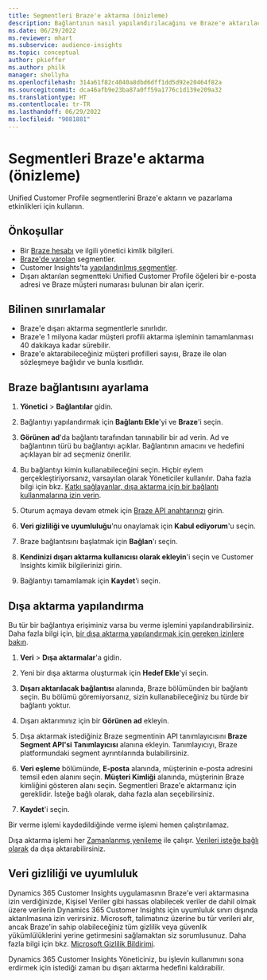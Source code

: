 ```yaml
---
title: Segmentleri Braze'e aktarma (önizleme)
description: Bağlantının nasıl yapılandırılacağını ve Braze'e aktarılacağını öğrenin.
ms.date: 06/29/2022
ms.reviewer: mhart
ms.subservice: audience-insights
ms.topic: conceptual
author: pkieffer
ms.author: philk
manager: shellyha
ms.openlocfilehash: 314a61f82c4040a8dbd6dff1dd5d92e20464f82a
ms.sourcegitcommit: dca46afb9e23ba87a0ff59a1776c1d139e209a32
ms.translationtype: HT
ms.contentlocale: tr-TR
ms.lasthandoff: 06/29/2022
ms.locfileid: "9081881"
---
```

# <a name="export-segments-to-braze-preview"></a>Segmentleri Braze'e aktarma (önizleme)

Unified Customer Profile segmentlerini Braze'e aktarın ve pazarlama etkinlikleri için kullanın.

## <a name="prerequisites"></a>Önkoşullar

- Bir [Braze hesabı](https://www.braze.com/) ve ilgili yönetici kimlik bilgileri.
- [Braze'de varolan](https://www.braze.com/docs/user_guide/engagement_tools/segments/creating_a_segment/) segmentler.
- Customer Insights'ta [yapılandırılmış segmentler](segments.md).
- Dışarı aktarılan segmentteki Unified Customer Profile öğeleri bir e-posta adresi ve Braze müşteri numarası bulunan bir alan içerir.

## <a name="known-limitations"></a>Bilinen sınırlamalar

- Braze'e dışarı aktarma segmentlerle sınırlıdır.
- Braze'e 1 milyona kadar müşteri profili aktarma işleminin tamamlanması 40 dakikaya kadar sürebilir.
- Braze'e aktarabileceğiniz müşteri profilleri sayısı, Braze ile olan sözleşmeye bağlıdır ve bunla kısıtlıdır.

## <a name="set-up-connection-to-braze"></a>Braze bağlantısını ayarlama

1. **Yönetici** > **Bağlantılar** gidin.

1. Bağlantıyı yapılandırmak için **Bağlantı Ekle**'yi ve **Braze**'i seçin.

1. **Görünen ad**'da bağlantı tarafından tanınabilir bir ad verin. Ad ve bağlantının türü bu bağlantıyı açıklar. Bağlantının amacını ve hedefini açıklayan bir ad seçmeniz önerilir.

1. Bu bağlantıyı kimin kullanabileceğini seçin. Hiçbir eylem gerçekleştiriyorsanız, varsayılan olarak Yöneticiler kullanılır. Daha fazla bilgi için bkz. [Katkı sağlayanlar, dışa aktarma için bir bağlantı kullanmalarına izin verin](connections.md#allow-contributors-to-use-a-connection-for-exports).

1. Oturum açmaya devam etmek için [Braze API anahtarınızı](https://www.braze.com/docs/api/basics/) girin.

1. **Veri gizliliği ve uyumluluğu**'nu onaylamak için **Kabul ediyorum**'u seçin.

1. Braze bağlantısını başlatmak için **Bağlan**'ı seçin.

1. **Kendinizi dışarı aktarma kullanıcısı olarak ekleyin**'i seçin ve Customer Insights kimlik bilgilerinizi girin.

1. Bağlantıyı tamamlamak için **Kaydet**'i seçin.

## <a name="configure-an-export"></a>Dışa aktarma yapılandırma

Bu tür bir bağlantıya erişiminiz varsa bu verme işlemini yapılandırabilirsiniz. Daha fazla bilgi için, [bir dışa aktarma yapılandırmak için gereken izinlere bakın](export-destinations.md#set-up-a-new-export).

1. **Veri** > **Dışa aktarmalar**'a gidin.

1. Yeni bir dışa aktarma oluşturmak için **Hedef Ekle**'yi seçin.

1. **Dışarı aktarılacak bağlantısı** alanında, Braze bölümünden bir bağlantı seçin. Bu bölümü göremiyorsanız, sizin kullanabileceğiniz bu türde bir bağlantı yoktur.  

1. Dışarı aktarımınız için bir **Görünen ad** ekleyin.

1. Dışa aktarmak istediğiniz Braze segmentinin API tanımlayıcısını **Braze Segment API'si Tanımlayıcısı** alanına ekleyin. Tanımlayıcıyı, Braze platformundaki segment ayrıntılarında bulabilirsiniz.

1. **Veri eşleme** bölümünde, **E-posta** alanında, müşterinin e-posta adresini temsil eden alanını seçin. **Müşteri Kimliği** alanında, müşterinin Braze kimliğini gösteren alanı seçin. Segmentleri Braze'e aktarmanız için gereklidir. İsteğe bağlı olarak, daha fazla alan seçebilirsiniz.

1. **Kaydet**'i seçin.

Bir verme işlemi kaydedildiğinde verme işlemi hemen çalıştırılamaz.

Dışa aktarma işlemi her [Zamanlanmış yenileme](system.md#schedule-tab) ile çalışır. [Verileri isteğe bağlı olarak](export-destinations.md#run-exports-on-demand) da dışa aktarabilirsiniz. 


## <a name="data-privacy-and-compliance"></a>Veri gizliliği ve uyumluluk

Dynamics 365 Customer Insights uygulamasının Braze'e veri aktarmasına izin verdiğinizde, Kişisel Veriler gibi hassas olabilecek veriler de dahil olmak üzere verilerin Dynamics 365 Customer Insights için uyumluluk sınırı dışında aktarılmasına izin verirsiniz. Microsoft, talimatınız üzerine bu tür verileri alır, ancak Braze'in sahip olabileceğiniz tüm gizlilik veya güvenlik yükümlülüklerini yerine getirmesini sağlamaktan siz sorumlusunuz. Daha fazla bilgi için bkz. [Microsoft Gizlilik Bildirimi](https://go.microsoft.com/fwlink/?linkid=396732).

Dynamics 365 Customer Insights Yöneticiniz, bu işlevin kullanımını sona erdirmek için istediği zaman bu dışarı aktarma hedefini kaldırabilir.
